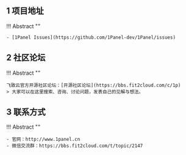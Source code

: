 ## 1 项目地址

!!! Abstract ""

    - [1Panel Issues](https://github.com/1Panel-dev/1Panel/issues)

## 2 社区论坛

!!! Abstract ""

    飞致云官方开源社区论坛：[开源社区论坛](https://bbs.fit2cloud.com/c/1p)
    > 大家可以在这里搜索、咨询、讨论问题，发表自己的见解与想法。
    
## 3 联系方式

!!! Abstract ""

    - 官网：http://www.1panel.cn
    - 微信交流群：https://bbs.fit2cloud.com/t/topic/2147
